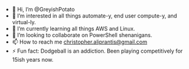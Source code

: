 - 👋 Hi, I’m @GreyishPotato
- 👀 I’m interested in all things automate-y, end user compute-y, and virtual-ly.
- 🌱 I’m currently learning all things AWS and Linux.
- 💞️ I’m looking to collaborate on PowerShell shenanigans.
- 📫 How to reach me christopher.aliprantis@gmail.com
- ⚡ Fun fact: Dodgeball is an addiction.  Been playing competitively for 15ish years now.

<!---
GreyishPotato/GreyishPotato is a ✨ special ✨ repository because its `README.md` (this file) appears on your GitHub profile.
You can click the Preview link to take a look at your changes.
--->
